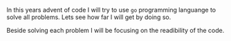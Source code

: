 In this years advent of code I will try to use `go` programming languange to solve all problems. Lets see how far I will get by doing so.

Beside solving each problem I will be focusing on the readibility of the code.
